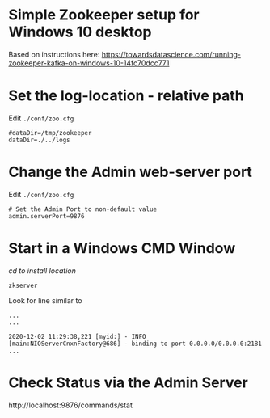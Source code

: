 
# Simple Zookeeper setup for Windows 10 desktop #

Based on instructions here:
https://towardsdatascience.com/running-zookeeper-kafka-on-windows-10-14fc70dcc771

# Set the log-location - relative path #
Edit `./conf/zoo.cfg`

```
#dataDir=/tmp/zookeeper
dataDir=./../logs
```

# Change the Admin web-server port #

Edit `./conf/zoo.cfg`
```
# Set the Admin Port to non-default value
admin.serverPort=9876
```

# Start in a Windows CMD Window #

*cd to install location*

```
zkserver
```

Look for line similar to
```
...
...

2020-12-02 11:29:38,221 [myid:] - INFO  [main:NIOServerCnxnFactory@686] - binding to port 0.0.0.0/0.0.0.0:2181
...
```



# Check Status via the Admin Server #

http://localhost:9876/commands/stat



